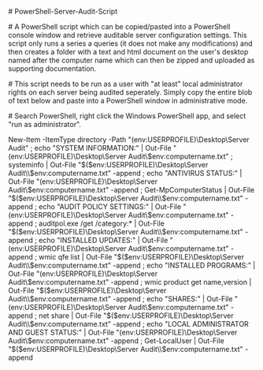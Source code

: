 \# PowerShell-Server-Audit-Script

\# A PowerShell script which can be copied/pasted into a PowerShell console window and retrieve auditable server configuration settings. This script only runs a series a queries (it does not make any modifications) and then creates a folder with a text and html document on the user's desktop named after the computer name which can then be zipped and uploaded as supporting documentation.

\# This script needs to be run as a user with "at least" local administrator rights on each server being audited seperately. Simply copy the entire blob of text below and paste into a PowerShell window in administrative mode.

\# Search PowerShell, right click the Windows PowerShell app, and select "run as administrator".

New-Item -ItemType directory -Path "$($env:USERPROFILE)\Desktop\Server Audit" ; echo "SYSTEM INFORMATION:" | Out-File "$($env:USERPROFILE)\Desktop\Server Audit\\$env:computername.txt" ; systeminfo | Out-File "$($env:USERPROFILE)\Desktop\Server Audit\\$env:computername.txt" -append ; echo "ANTIVIRUS STATUS:" | Out-File "$($env:USERPROFILE)\Desktop\Server Audit\\$env:computername.txt" -append ; Get-MpComputerStatus | Out-File "$($env:USERPROFILE)\Desktop\Server Audit\\$env:computername.txt" -append ; echo "AUDIT POLICY SETTINGS:" | Out-File "$($env:USERPROFILE)\Desktop\Server Audit\\$env:computername.txt" -append ; auditpol.exe /get /category:* | Out-File "$($env:USERPROFILE)\Desktop\Server Audit\\$env:computername.txt" -append ; echo "INSTALLED UPDATES:" | Out-File "$($env:USERPROFILE)\Desktop\Server Audit\\$env:computername.txt" -append ; wmic qfe list | Out-File "$($env:USERPROFILE)\Desktop\Server Audit\\$env:computername.txt" -append ; echo "INSTALLED PROGRAMS:" | Out-File "$($env:USERPROFILE)\Desktop\Server Audit\\$env:computername.txt" -append ; wmic product get name,version | Out-File "$($env:USERPROFILE)\Desktop\Server Audit\\$env:computername.txt" -append ; echo "SHARES:" | Out-File "$($env:USERPROFILE)\Desktop\Server Audit\\$env:computername.txt" -append ; net share | Out-File "$($env:USERPROFILE)\Desktop\Server Audit\\$env:computername.txt" -append ; echo "LOCAL ADMINISTRATOR AND GUEST STATUS:" | Out-File "$($env:USERPROFILE)\Desktop\Server Audit\\$env:computername.txt" -append ; Get-LocalUser | Out-File "$($env:USERPROFILE)\Desktop\Server Audit\\$env:computername.txt" -append

